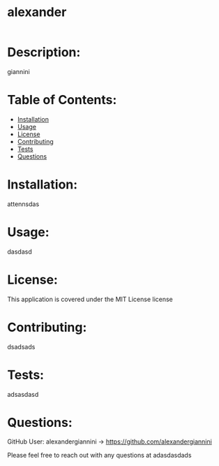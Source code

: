 # alexander

  <img src="https://img.shields.io/badge/license-MIT License-yellow" alt="" />
  
  # Description: 
  giannini
  

  # Table of Contents:

  * [Installation](#installation)
  * [Usage](#usage)
  * [License](#license)
  * [Contributing](#contributing)
  * [Tests](#tests)
  * [Questions](#questions)

  # Installation: 
  attennsdas

  # Usage: 
  dasdasd

  # License: 
  This application is covered under the MIT License license

  # Contributing: 
  dsadsads

  # Tests: 
  adsasdasd

  # Questions: 
  GitHub User: alexandergiannini -> https://github.com/alexandergiannini

  Please feel free to reach out with any questions at adasdasdads